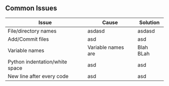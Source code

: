 ## Common Issues

| Issue                          | Cause | Solution  |
| ------------------------------ | ----------- | --------- |
| File/directory names           | asdasd      | asdasd    |
| Add/Commit files               | asd         | asd       |
| Variable names                 | Variable names are    | Blah BLah |
| Python indentation/white space | asd         | asd       |
| New line after every code      | asd         | asd       |

